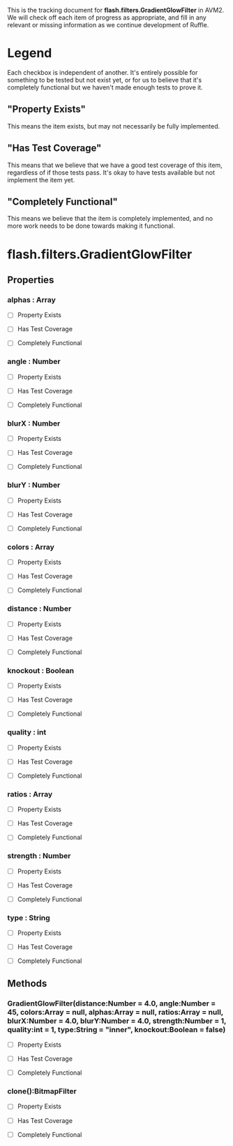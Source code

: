 This is the tracking document for **flash.filters.GradientGlowFilter** in AVM2. We will check off each item of progress as appropriate, and fill in any relevant or missing information as we continue development of Ruffle.
# Legend

Each checkbox is independent of another. It's entirely possible for something to be tested but not exist yet, or for us to believe that it's completely functional but we haven't made enough tests to prove it.
## "Property Exists"

This means the item exists, but may not necessarily be fully implemented.
## "Has Test Coverage"

This means that we believe that we have a good test coverage of this item, regardless of if those tests pass. It's okay to have tests available but not implement the item yet.
## "Completely Functional"

This means we believe that the item is completely implemented, and no more work needs to be done towards making it functional.
# flash.filters.GradientGlowFilter
## Properties
### alphas : Array

* [ ] Property Exists

* [ ] Has Test Coverage

* [ ] Completely Functional


### angle : Number

* [ ] Property Exists

* [ ] Has Test Coverage

* [ ] Completely Functional


### blurX : Number

* [ ] Property Exists

* [ ] Has Test Coverage

* [ ] Completely Functional


### blurY : Number

* [ ] Property Exists

* [ ] Has Test Coverage

* [ ] Completely Functional


### colors : Array

* [ ] Property Exists

* [ ] Has Test Coverage

* [ ] Completely Functional


### distance : Number

* [ ] Property Exists

* [ ] Has Test Coverage

* [ ] Completely Functional


### knockout : Boolean

* [ ] Property Exists

* [ ] Has Test Coverage

* [ ] Completely Functional


### quality : int

* [ ] Property Exists

* [ ] Has Test Coverage

* [ ] Completely Functional


### ratios : Array

* [ ] Property Exists

* [ ] Has Test Coverage

* [ ] Completely Functional


### strength : Number

* [ ] Property Exists

* [ ] Has Test Coverage

* [ ] Completely Functional


### type : String

* [ ] Property Exists

* [ ] Has Test Coverage

* [ ] Completely Functional


## Methods
### GradientGlowFilter(distance:Number = 4.0, angle:Number = 45, colors:Array = null, alphas:Array = null, ratios:Array = null, blurX:Number = 4.0, blurY:Number = 4.0, strength:Number = 1, quality:int = 1, type:String = "inner", knockout:Boolean = false)

* [ ] Property Exists

* [ ] Has Test Coverage

* [ ] Completely Functional


### clone():BitmapFilter

* [ ] Property Exists

* [ ] Has Test Coverage

* [ ] Completely Functional